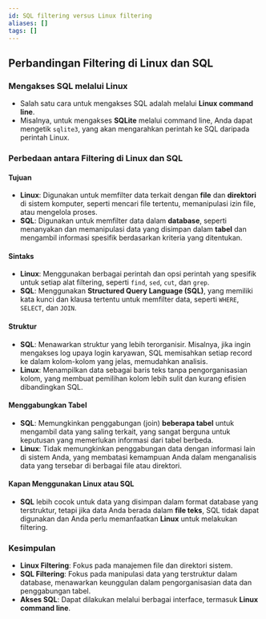 ```yaml
---
id: SQL filtering versus Linux filtering
aliases: []
tags: []
---
```


## **Perbandingan Filtering di Linux dan SQL**

### **Mengakses SQL melalui Linux**
- Salah satu cara untuk mengakses SQL adalah melalui **Linux command line**.
- Misalnya, untuk mengakses **SQLite** melalui command line, Anda dapat mengetik `sqlite3`, yang akan mengarahkan perintah ke SQL daripada perintah Linux.

### **Perbedaan antara Filtering di Linux dan SQL**

#### **Tujuan**
- **Linux**: Digunakan untuk memfilter data terkait dengan **file** dan **direktori** di sistem komputer, seperti mencari file tertentu, memanipulasi izin file, atau mengelola proses.
- **SQL**: Digunakan untuk memfilter data dalam **database**, seperti menanyakan dan memanipulasi data yang disimpan dalam **tabel** dan mengambil informasi spesifik berdasarkan kriteria yang ditentukan.

#### **Sintaks**
- **Linux**: Menggunakan berbagai perintah dan opsi perintah yang spesifik untuk setiap alat filtering, seperti `find`, `sed`, `cut`, dan `grep`.
- **SQL**: Menggunakan **Structured Query Language (SQL)**, yang memiliki kata kunci dan klausa tertentu untuk memfilter data, seperti `WHERE`, `SELECT`, dan `JOIN`.

#### **Struktur**
- **SQL**: Menawarkan struktur yang lebih terorganisir. Misalnya, jika ingin mengakses log upaya login karyawan, SQL memisahkan setiap record ke dalam kolom-kolom yang jelas, memudahkan analisis.
- **Linux**: Menampilkan data sebagai baris teks tanpa pengorganisasian kolom, yang membuat pemilihan kolom lebih sulit dan kurang efisien dibandingkan SQL.

#### **Menggabungkan Tabel**
- **SQL**: Memungkinkan penggabungan (join) **beberapa tabel** untuk mengambil data yang saling terkait, yang sangat berguna untuk keputusan yang memerlukan informasi dari tabel berbeda.
- **Linux**: Tidak memungkinkan penggabungan data dengan informasi lain di sistem Anda, yang membatasi kemampuan Anda dalam menganalisis data yang tersebar di berbagai file atau direktori.

#### **Kapan Menggunakan Linux atau SQL**
- **SQL** lebih cocok untuk data yang disimpan dalam format database yang terstruktur, tetapi jika data Anda berada dalam **file teks**, SQL tidak dapat digunakan dan Anda perlu memanfaatkan **Linux** untuk melakukan filtering.

### **Kesimpulan**
- **Linux Filtering**: Fokus pada manajemen file dan direktori sistem.
- **SQL Filtering**: Fokus pada manipulasi data yang terstruktur dalam database, menawarkan keunggulan dalam pengorganisasian data dan penggabungan tabel.
- **Akses SQL**: Dapat dilakukan melalui berbagai interface, termasuk **Linux command line**.
